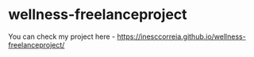 # wellness-freelanceproject

You can check my project here - https://inesccorreia.github.io/wellness-freelanceproject/
